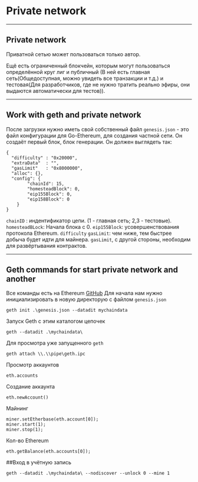 # Private network

<hr>

## Private network 
Приватной сетью может пользоваться только автор. 

Ещё есть ограниченный блокчейн, которым могут пользоваться определённой круг лиг и публичный (В ней есть главная сеть(Общедоступная, можно увидеть все транзакции и т.д.) и тестовая(Для разработчиков, где не нужно тратить реально эфиры, они выдаются автоматически для тестов)).

<hr>

## Work with geth and private network
После загрузки нужно иметь свой собственный файл `genesis.json` - это файл конфигурации для Go-Ethereum, для создания частной сети. Он создаёт первый блок, блок генерации. Он должен выглядеть так:

```
{
  "difficulty" : "0x20000",
  "extraData"  : "",
  "gasLimit"   : "0x8000000",
  "alloc": {},
  "config": {
        "chainId": 15,
        "homesteadBlock": 0,
        "eip155Block": 0,
        "eip158Block": 0
    }
}
```

`chainID` : индентификатор цепи. (1 - главная сеть; 2,3 - тестовые).
`homesteadBLock`: Начала блока с 0.
`eip155Block`: усовершенствования протокола Ethereum.
`difficulty` `gasLimit`: чем ниже, тем быстрее добыча будет идти для майнера. `gasLimit`, с другой стороны, необходим для развёртывания контрактов.

<hr>

## Geth commands for start private network and another

Все команды есть на Ethereum [GitHub](https://github.com/ethereum/wiki/wiki/JSON-RPC)
Для начала нам нужно инициализировать в новую директорую с файлом `genesis.json`

```
geth init .\genesis.json --datadit mychaindata
```

Запуск Geth с этим каталогом цепочек
```
geth --datadit .\mychaindata\
```

Для просмотра уже запущенного `geth`
```
geth attach \\.\\pipe\geth.ipc
```

Просмотр аккаунтов
```
eth.accounts
```

Создание аккаунта
```
eth.newAccount()
```

Майнинг
```
miner.setEtherbase(eth.account[0]);
miner.start(1);
miner.stop(1);
```

Кол-во Ethereum
```
eth.getBalance(eth.accounts[0]);
```

##Вход в учётную запись
```
geth --datadit .\mychaindata\ --nodiscover --unlock 0 --mine 1
```
